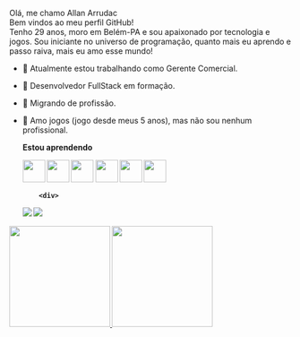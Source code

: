 
Olá, me chamo Allan Arrudac<br>
Bem vindos ao meu perfil GitHub!<br>
Tenho 29 anos, moro em Belém-PA e sou apaixonado por tecnologia e jogos. Sou iniciante no universo de programação, quanto mais eu aprendo e passo raiva, mais eu amo esse mundo! <br> 

- 🔭 Atualmente estou trabalhando como Gerente Comercial.
- 🌱 Desenvolvedor FullStack em formação.
- 🤔 Migrando de profissão.
- 💬 Amo jogos (jogo desde meus 5 anos), mas não sou nenhum profissional.

  <strong>Estou aprendendo

  <div>
            <img loading="lazy" src="https://cdn.jsdelivr.net/gh/devicons/devicon@latest/icons/html5/html5-original.svg" width="40" height="40"/>
            <img loading="lazy" src="https://cdn.jsdelivr.net/gh/devicons/devicon@latest/icons/css3/css3-original-wordmark.svg" width="40" height="40"/>
            <img loading="lazy" src="https://cdn.jsdelivr.net/gh/devicons/devicon@latest/icons/javascript/javascript-original.svg" width="40" height="40"/>
            <img loading="lazy" src="https://cdn.jsdelivr.net/gh/devicons/devicon@latest/icons/typescript/typescript-original.svg" width="40" height="40"/>
            <img loading="lazy" src="https://cdn.jsdelivr.net/gh/devicons/devicon@latest/icons/azuresqldatabase/azuresqldatabase-original.svg" width="40" height="40"/>
            <img loading="lazy" src="https://cdn.jsdelivr.net/gh/devicons/devicon@latest/icons/react/react-original-wordmark.svg" width="40" height="40"/>
  </div>

          <div>
  <a href="https://www.linkedin.com/in/allan-arruda-2b054b301/" target="_blank"><img loading="lazy" src="https://img.shields.io/badge/-LinkedIn-%230077B5?style=for-the-badge&logo=linkedin&logoColor=white" target="_blank"></a>
  <a href = "allan.p.arruda@hotmail.com"><img loading="lazy" src="https://img.shields.io/badge/Gmail-D14836?style=for-the-badge&logo=gmail&logoColor=white" target="_blank"></a>
  </div>

  
<a href="https://github.com/allanarrud">
<img loading="lazy" height="180em" src="https://github-readme-stats.vercel.app/api/top-langs/?username=allanarrud&layout=compact&langs_count=7&theme=dracula"/>
<img loading="lazy" height="180em" src="https://github-readme-stats.vercel.app/api?username=allanarrud&show_icons=true&theme=dracula&include_all_commits=true&count_private=true"/>
</div>


